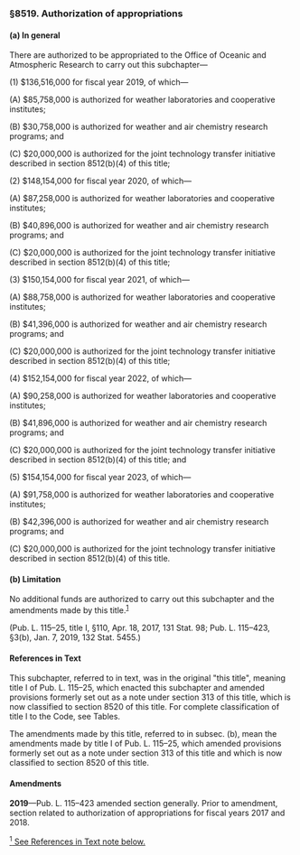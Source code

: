 ### §8519. Authorization of appropriations ###

#### (a) In general ####

There are authorized to be appropriated to the Office of Oceanic and Atmospheric Research to carry out this subchapter—

(1) $136,516,000 for fiscal year 2019, of which—

(A) $85,758,000 is authorized for weather laboratories and cooperative institutes;

(B) $30,758,000 is authorized for weather and air chemistry research programs; and

(C) $20,000,000 is authorized for the joint technology transfer initiative described in section 8512(b)(4) of this title;

(2) $148,154,000 for fiscal year 2020, of which—

(A) $87,258,000 is authorized for weather laboratories and cooperative institutes;

(B) $40,896,000 is authorized for weather and air chemistry research programs; and

(C) $20,000,000 is authorized for the joint technology transfer initiative described in section 8512(b)(4) of this title;

(3) $150,154,000 for fiscal year 2021, of which—

(A) $88,758,000 is authorized for weather laboratories and cooperative institutes;

(B) $41,396,000 is authorized for weather and air chemistry research programs; and

(C) $20,000,000 is authorized for the joint technology transfer initiative described in section 8512(b)(4) of this title;

(4) $152,154,000 for fiscal year 2022, of which—

(A) $90,258,000 is authorized for weather laboratories and cooperative institutes;

(B) $41,896,000 is authorized for weather and air chemistry research programs; and

(C) $20,000,000 is authorized for the joint technology transfer initiative described in section 8512(b)(4) of this title; and

(5) $154,154,000 for fiscal year 2023, of which—

(A) $91,758,000 is authorized for weather laboratories and cooperative institutes;

(B) $42,396,000 is authorized for weather and air chemistry research programs; and

(C) $20,000,000 is authorized for the joint technology transfer initiative described in section 8512(b)(4) of this title.

#### (b) Limitation ####

No additional funds are authorized to carry out this subchapter and the amendments made by this title.<sup><a href="#8519_1_target" name="8519_1">1</a></sup>

(Pub. L. 115–25, title I, §110, Apr. 18, 2017, 131 Stat. 98; Pub. L. 115–423, §3(b), Jan. 7, 2019, 132 Stat. 5455.)

#### References in Text ####

This subchapter, referred to in text, was in the original "this title", meaning title I of Pub. L. 115–25, which enacted this subchapter and amended provisions formerly set out as a note under section 313 of this title, which is now classified to section 8520 of this title. For complete classification of title I to the Code, see Tables.

The amendments made by this title, referred to in subsec. (b), mean the amendments made by title I of Pub. L. 115–25, which amended provisions formerly set out as a note under section 313 of this title and which is now classified to section 8520 of this title.

#### Amendments ####

**2019**—Pub. L. 115–423 amended section generally. Prior to amendment, section related to authorization of appropriations for fiscal years 2017 and 2018.

[<sup>1</sup> See References in Text note below.](#8519_1)